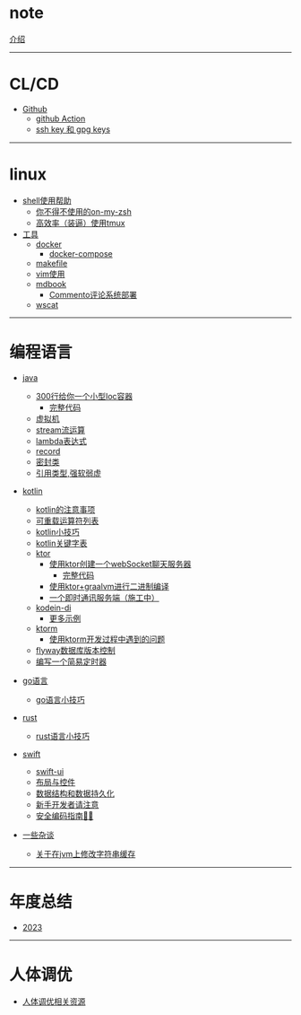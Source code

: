 # note

[介绍](../README.md)

---

# CL/CD

- [Github](github/readme.md)
  - [github Action](github/action.md)
  - [ssh key 和 gpg keys](github/ssh_and_gpg.md)
  
---

# linux

- [shell使用帮助](linux/shell/util.md)
  - [你不得不使用的on-my-zsh](linux/oh-my-zsh.md)
  - [高效率（装逼）使用tmux](linux/oh-my-tmux.md)
- [工具](util/readme.md)
  - [docker](docker/readme.md)
    - [docker-compose](docker/docker-compose.md)
  - [makefile](makefile/makefile.md)
  - [vim使用](linux/vim.md)
  - [mdbook](mdbook/plug-in.md)
    - [Commento评论系统部署](mdbook/deployCommento.md)
  - [wscat](util/wscat.md)

---

# 编程语言

- [java](java/bytecode/note.md)
  - [300行给你一个小型Ioc容器](java/ioc/createIoc.md)
    - [完整代码](java/ioc/context.md)
  - [虚拟机](java/bytecode/vm.md)
  - [stream流运算](java/stream/stream.md)
  - [lambda表达式](java/lambda/lambda.md)
  - [record](java/record/record.md)
  - [密封类](java/sealed/learn.md)
  - [引用类型,强软弱虚](java/ref/learn.md)
  
- [kotlin](kotlin/learn/readme.md)
  - [kotlin的注意事项](kotlin/learn/warning.md)
  - [可重载运算符列表](kotlin/operator/list.md)
  - [kotlin小技巧]()
  - [kotlin关键字表]()
  - [ktor](kotlin/ktor/readme.md)
    - [使用ktor创建一个webSocket聊天服务器](kotlin/ktor/chatServer.md)
      - [完整代码](kotlin/ktor/code.md)
    - [使用ktor+graalvm进行二进制编译](kotlin/ktor/graalvmConfigure.md)
    - [一个即时通讯服务端（施工中）](kotlin/ktor/ImSystemServer.md)
  - [kodein-di](kotlin/kodein/learnDI.md)
    - [更多示例](kotlin/kodein/more.md)
  - [ktorm](ktorm/readme.md)
    - [使用ktorm开发过程中遇到的问题](ktorm/problem.md)
  - [flyway数据库版本控制](kotlin/flyway/readme.md)
  - [编写一个简易定时器](kotlin/timer/readme.md)
- [go语言]()
  - [go语言小技巧](goland/gotips.md)
- [rust]()
  - [rust语言小技巧]()
- [swift](swift/learn/readme.md)
  - [swift-ui](swift/learn/ui.md)
  - [布局与控件](swift/learn/control.md)
  - [数据结构和数据持久化](swift/learn/CustomDataStructs.md)
  - [新手开发者请注意](swift/learn/documetionTips.md)
  - [安全编码指南🧑‍💻](swift/learn/Securitycoding.md)

- [一些杂谈](miscellanies/readme.md)
  - [关于在jvm上修改字符串缓存](miscellanies/change-jvm-string.md)

---

# 年度总结

- [2023](Annualsummary/2023.md)

---

# 人体调优

- [人体调优相关资源](health/resource.md)
